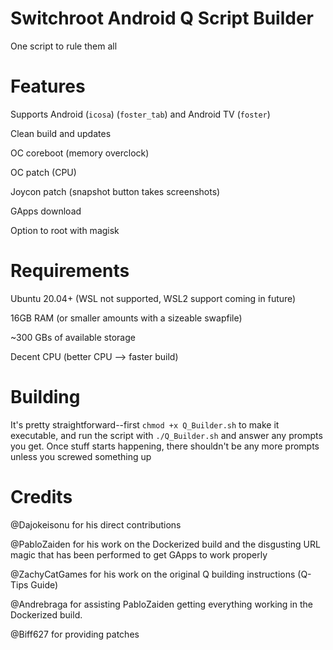 # Switchroot Android Q Script Builder
One script to rule them all

# Features
Supports Android (`icosa`) (`foster_tab`) and Android TV (`foster`)

Clean build and updates

OC coreboot (memory overclock)

OC patch (CPU)

Joycon patch (snapshot button takes screenshots)

GApps download

Option to root with magisk

# Requirements
Ubuntu 20.04+ (WSL not supported, WSL2 support coming in future)

16GB RAM (or smaller amounts with a sizeable swapfile)

~300 GBs of available storage

Decent CPU (better CPU --> faster build)

# Building
It's pretty straightforward--first `chmod +x Q_Builder.sh` to make it executable, and run the script with `./Q_Builder.sh` and answer any prompts you get. Once stuff starts happening, there shouldn't be any more prompts unless you screwed something up

# Credits
@Dajokeisonu for his direct contributions

@PabloZaiden for his work on the Dockerized build and the disgusting URL magic that has been performed to get GApps to work properly

@ZachyCatGames for his work on the original Q building instructions (Q-Tips Guide)

@Andrebraga for assisting PabloZaiden getting everything working in the Dockerized build.

@Biff627 for providing patches
